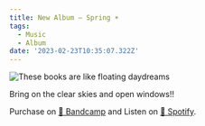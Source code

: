 ```yaml
---
title: New Album — Spring ☀️
tags:
  - Music
  - Album
date: '2023-02-23T10:35:07.322Z'
---
```


![These books are like floating daydreams](https://res.cloudinary.com/cpadilla/image/upload/t_optimize/chrisdpadilla/albums/spring.jpg)

Bring on the clear skies and open windows!!

Purchase on [🤘 Bandcamp](https://letsgochris.bandcamp.com/album/spring) and Listen on [🙉 Spotify](https://open.spotify.com/album/7IIEoIAY9xkUwyhQN8tKZ0).
